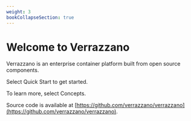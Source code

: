 ```yaml
---
weight: 3
bookCollapseSection: true
---
```

# Welcome to Verrazzano
Verrazzano is an enterprise container platform built from open source components.

Select Quick Start to get started.

To learn more, select Concepts.

Source code is available at [https://github.com/verrazzano/verrazzano](https://github.com/verrazzano/verrazzano).
